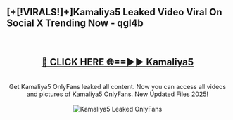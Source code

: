 <h2>[+[!VIRALS!]+]Kamaliya5 Leaked Video Viral On Social X Trending Now - qgl4b</h2>
<br>
<div align="center">
<h2><a href="https://libra.edu.pl?Kamaliya5" rel="nofollow">🔴 CLICK HERE 🌐==►► Kamaliya5</a></h2>
<br>
Get Kamaliya5 OnlyFans leaked all content. Now you can access all videos and pictures of Kamaliya5 OnlyFans. New Updated Files 2025!
<br>
<br>
<a href="https://libra.edu.pl?Kamaliya5" rel="nofollow" data-target="animated-image.originalLink"><img src="https://i.ibb.co.com/WyWwxjT/player-gif2.gif" alt="Kamaliya5 Leaked OnlyFans" style="max-width: 100%; display: inline-block;" data-target="animated-image.originalImage"></a>
</div>
<br>